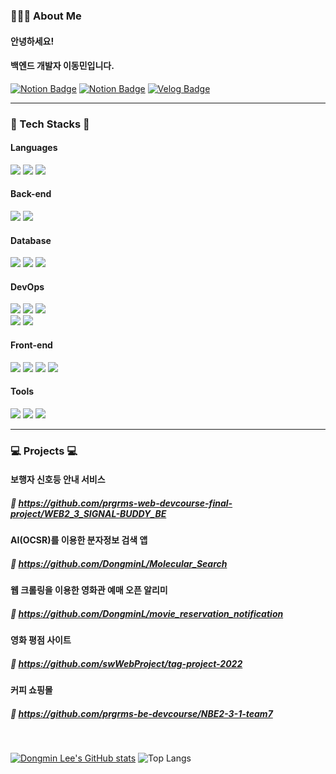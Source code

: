 <div align="left">

### 🙋🏻‍♂ About Me
#### 안녕하세요! 
#### 백엔드 개발자 이동민입니다.

[![Notion Badge](https://img.shields.io/badge/Notion-Resume-white?style=flat-square&logo=Notion)](https://dong-min.notion.site/df800a34837144d9a13d42133a06cd98)
[![Notion Badge](https://img.shields.io/badge/Notion-Portfolio-white?style=flat-square&logo=Notion)](https://dong-min.notion.site/Portfolio-abd8a7749e8d44b1bd2e4138f883858a)
[![Velog Badge](https://img.shields.io/badge/Velog-My%20Blog-Brightgreen?style=flat-square&logo=Velog)](https://velog.io/@milkskfk5677)

---

### 📌 Tech Stacks 📌

#### Languages
<img src="https://img.shields.io/badge/Java-007396?style=flat-square&logo=Java&logoColor=white">
<img src="https://img.shields.io/badge/JavaScript-F7DF1E?style=flat-square&logo=JavaScript&logoColor=white">
<img src="https://img.shields.io/badge/TypeScript-3178C6?style=flat-square&logo=TypeScript&logoColor=white">

#### Back-end
<img src="https://img.shields.io/badge/Spring Boot-6DB33F?style=flat-square&logo=SpringBoot&logoColor=white"/>
<img src="https://img.shields.io/badge/Node.js-5FA04E?style=flat-square&logo=Node.js&logoColor=white"/>

#### Database
<img src="https://img.shields.io/badge/MySQL-4479A1?style=flat-square&logo=MySQL&logoColor=white"/>
<img src="https://img.shields.io/badge/MongoDB-47A248?style=flat-square&logo=MongoDB&logoColor=white"/>
<img src="https://img.shields.io/badge/Redis-DC382D?style=flat-square&logo=Redis&logoColor=white"/>

#### DevOps
<img src="https://img.shields.io/badge/AWS-232F3E?style=flat-square&logo=AmazonWebServices&logoColor=white"/>
<img src="https://img.shields.io/badge/Docker-2496ED?style=flat-square&logo=Docker&logoColor=white"/>
<img src="https://img.shields.io/badge/Nginx-009639?style=flat-square&logo=Nginx&logoColor=white"/> <br>
<img src="https://img.shields.io/badge/Jenkins-D24939?style=flat-square&logo=Jenkins&logoColor=white"/>
<img src="https://img.shields.io/badge/GitHub Actions-2088FF?style=flat-square&logo=GitHubActions&logoColor=white"/>

#### Front-end
<img src="https://img.shields.io/badge/HTML-E34F26?style=flat-square&logo=HTML5&logoColor=white"/>
<img src="https://img.shields.io/badge/CSS-1572B6?style=flat-square&logo=CSS3&logoColor=white"/>
<img src="https://img.shields.io/badge/jQuery-0769AD?style=flat-square&logo=jQuery&logoColor=white"/>
<img src="https://img.shields.io/badge/Thymeleaf-005F0F?style=flat-square&logo=Thymeleaf&logoColor=white"/>

#### Tools
<img src="https://img.shields.io/badge/GitHub-181717?style=flat-square&logo=GitHub&logoColor=white"/>
<img src="https://img.shields.io/badge/Slack-4A154B?style=flat-square&logo=Slack&logoColor=white"/>
<img src="https://img.shields.io/badge/Notion-000000?style=flat-square&logo=Notion&logoColor=white"/>

------------------------------------------------------

### 💻 Projects 💻

#### 보행자 신호등 안내 서비스
##### 🔗 https://github.com/prgrms-web-devcourse-final-project/WEB2_3_SIGNAL-BUDDY_BE

#### AI(OCSR)를 이용한 분자정보 검색 앱
##### 🔗 https://github.com/DongminL/Molecular_Search

#### 웹 크롤링을 이용한 영화관 예매 오픈 알리미
##### 🔗 https://github.com/DongminL/movie_reservation_notification

#### 영화 평점 사이트
##### 🔗 https://github.com/swWebProject/tag-project-2022

#### 커피 쇼핑몰
##### 🔗 https://github.com/prgrms-be-devcourse/NBE2-3-1-team7

<br/>

[![Dongmin Lee's GitHub stats](https://github-readme-stats.vercel.app/api?username=DongminL&theme=onedark&show_icons=true&count_private=true)](https://github.com/anuraghazra/github-readme-stats)
![Top Langs](https://github-readme-stats.vercel.app/api/top-langs/?username=DongminL&layout=compact&theme=onedark)
